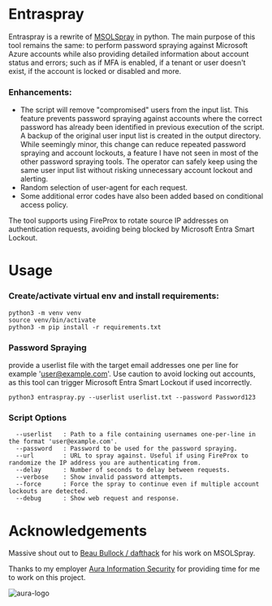 # Entraspray

Entraspray is a rewrite of [MSOLSpray](https://github.com/dafthack/MSOLSpray) in python. The main purpose of this tool remains the same: to perform password spraying against Microsoft Azure accounts while also providing detailed information about account status and errors; such as if MFA is enabled, if a tenant or user doesn't exist, if the account is locked or disabled and more.

### Enhancements:

- The script will remove "compromised" users from the input list. This feature prevents password spraying against accounts where the correct password has already been identified in previous execution of the script. A backup of the original user input list is created in the output directory. While seemingly minor, this change can reduce repeated password spraying and account lockouts, a feature I have not seen in most of the other password spraying tools. The operator can safely keep using the same user input list without risking unnecessary account lockout and alerting. 
- Random selection of user-agent for each request.
- Some additional error codes have also been added based on conditional access policy.

The tool supports using FireProx to rotate source IP addresses on authentication requests, avoiding being blocked by Microsoft Entra Smart Lockout.

# Usage

### Create/activate virtual env and install requirements:

```
python3 -m venv venv
source venv/bin/activate
python3 -m pip install -r requirements.txt
```

### Password Spraying

provide a userlist file with the target email addresses one per line for example 'user@example.com'. Use caution to avoid locking out accounts, as this tool can trigger Microsoft Entra Smart Lockout if used incorrectly.

```
python3 entraspray.py --userlist userlist.txt --password Password123
```

### Script Options

```
  --userlist   : Path to a file containing usernames one-per-line in the format 'user@example.com'.
  --password   : Password to be used for the password spraying.
  --url        : URL to spray against. Useful if using FireProx to randomize the IP address you are authenticating from.
  --delay      : Number of seconds to delay between requests.
  --verbose    : Show invalid password attempts.
  --force      : Force the spray to continue even if multiple account lockouts are detected.
  --debug      : Show web request and response.
```

# Acknowledgements

Massive shout out to [Beau Bullock / dafthack](https://github.com/dafthack) for his work on MSOLSpray.

Thanks to my employer <a href='https://www.aurainfosec.com/'>Aura Information Security</a> for providing time for me to work on this project. 

![aura-logo](https://user-images.githubusercontent.com/27876907/188373880-8157648c-eb94-4054-81c8-7c61692b0367.png)